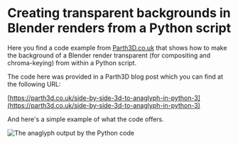 # Creating transparent backgrounds in Blender renders from a Python script

Here you find a code example from [Parth3D.co.uk](https://parth3d.co.uk/) that shows how to make the background of a Blender render transparent (for compositing and chroma-keying) from within a Python script.

The code here was provided in a Parth3D blog post which you can find at the following URL:

[https://parth3d.co.uk/side-by-side-3d-to-anaglyph-in-python-3](https://parth3d.co.uk/side-by-side-3d-to-anaglyph-in-python-3)

And here's a simple example of what the code offers.

![The anaglyph output by the Python code](./anaglyph_small.jpg)
